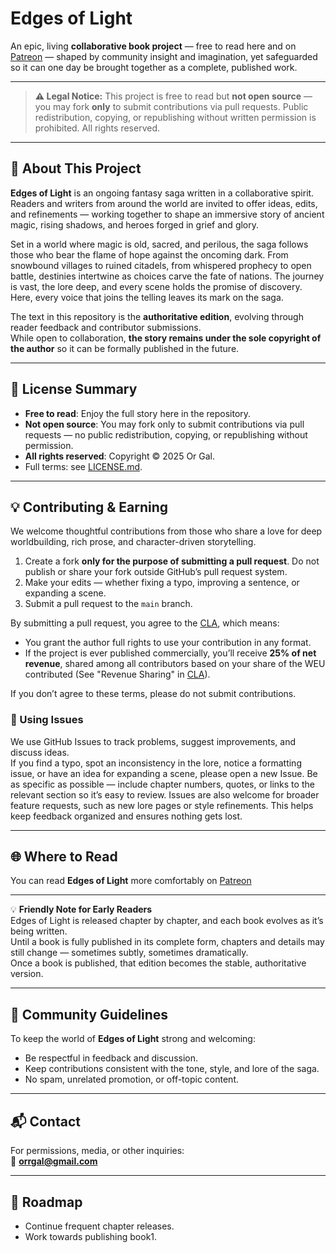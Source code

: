 # Edges of Light

An epic, living **collaborative book project** — free to read here and on [Patreon](https://patreon.com/edgesoflight) — shaped by community insight and imagination, yet safeguarded so it can one day be brought together as a complete, published work.

---

> **⚠ Legal Notice:** This project is free to read but **not open source** — you may fork **only** to submit contributions via pull requests. Public redistribution, copying, or republishing without written permission is prohibited. All rights reserved.

---

## 📖 About This Project

**Edges of Light** is an ongoing fantasy saga written in a collaborative spirit.  
Readers and writers from around the world are invited to offer ideas, edits, and refinements — working together to shape an immersive story of ancient magic, rising shadows, and heroes forged in grief and glory.

Set in a world where magic is old, sacred, and perilous, the saga follows those who bear the flame of hope against the oncoming dark. From snowbound villages to ruined citadels, from whispered prophecy to open battle, destinies intertwine as choices carve the fate of nations. The journey is vast, the lore deep, and every scene holds the promise of discovery. Here, every voice that joins the telling leaves its mark on the saga.

The text in this repository is the **authoritative edition**, evolving through reader feedback and contributor submissions.  
While open to collaboration, **the story remains under the sole copyright of the author** so it can be formally published in the future.

---

## 📜 License Summary

- **Free to read**: Enjoy the full story here in the repository.  
- **Not open source**: You may fork only to submit contributions via pull requests — no public redistribution, copying, or republishing without permission.  
- **All rights reserved**: Copyright © 2025 Or Gal.  
- Full terms: see [LICENSE.md](LICENSE.md).

---

## 💡 Contributing & Earning

We welcome thoughtful contributions from those who share a love for deep worldbuilding, rich prose, and character-driven storytelling.

1. Create a fork **only for the purpose of submitting a pull request**. Do not publish or share your fork outside GitHub’s pull request system.  
2. Make your edits — whether fixing a typo, improving a sentence, or expanding a scene.  
3. Submit a pull request to the `main` branch.

By submitting a pull request, you agree to the [CLA](CLA.md), which means:

- You grant the author full rights to use your contribution in any format.  
- If the project is ever published commercially, you’ll receive **25% of net revenue**, shared among all contributors based on your share of the WEU contributed (See "Revenue Sharing" in [CLA](CLA.md)).  

If you don’t agree to these terms, please do not submit contributions.

### 📝 Using Issues

We use GitHub Issues to track problems, suggest improvements, and discuss ideas.  
If you find a typo, spot an inconsistency in the lore, notice a formatting issue, or have an idea for expanding a scene, please open a new Issue. Be as specific as possible — include chapter numbers, quotes, or links to the relevant section so it’s easy to review. Issues are also welcome for broader feature requests, such as new lore pages or style refinements. This helps keep feedback organized and ensures nothing gets lost.

---

## 🌐 Where to Read

You can read **Edges of Light** more comfortably on [Patreon](https://patreon.com/edgesoflight)

---

💡 **Friendly Note for Early Readers**  
Edges of Light is released chapter by chapter, and each book evolves as it’s being written.  
Until a book is fully published in its complete form, chapters and details may still change — sometimes subtly, sometimes dramatically.  
Once a book is published, that edition becomes the stable, authoritative version.

---

## 🤝 Community Guidelines

To keep the world of **Edges of Light** strong and welcoming:  
- Be respectful in feedback and discussion.  
- Keep contributions consistent with the tone, style, and lore of the saga.  
- No spam, unrelated promotion, or off-topic content.  

---

## 📬 Contact

For permissions, media, or other inquiries:  
📧 **orrgal@gmail.com**

---

## 📅 Roadmap

- Continue frequent chapter releases.  
- Work towards publishing book1.
